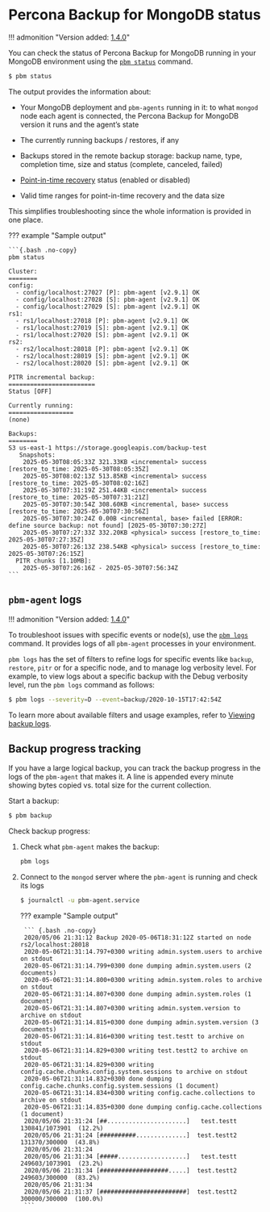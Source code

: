 # Percona Backup for MongoDB status

!!! admonition "Version added: [1.4.0](../release-notes/1.4.0.md)"

You can check the status of Percona Backup for MongoDB running in your MongoDB environment using the [`pbm status`](../reference/pbm-commands.md#pbm-status) command.

```{.bash data-prompt="$"}
$ pbm status
```

The output provides the information about:

* Your MongoDB deployment and `pbm-agents` running in it: to what `mongod` node each agent is connected, the Percona Backup for MongoDB version it runs and the agent’s state

* The currently running backups / restores, if any

* Backups stored in the remote backup storage: backup name, type, completion time, size and status (complete, canceled, failed)

* [Point-in-time recovery](../features/point-in-time-recovery.md) status (enabled or disabled)

* Valid time ranges for point-in-time recovery and the data size

This simplifies troubleshooting since the whole information is provided in one place.

??? example "Sample output"

    ```{.bash .no-copy}
    pbm status    

    Cluster:
    ========
    config:
      - config/localhost:27027 [P]: pbm-agent [v2.9.1] OK
      - config/localhost:27028 [S]: pbm-agent [v2.9.1] OK
      - config/localhost:27029 [S]: pbm-agent [v2.9.1] OK
    rs1:
      - rs1/localhost:27018 [P]: pbm-agent [v2.9.1] OK
      - rs1/localhost:27019 [S]: pbm-agent [v2.9.1] OK
      - rs1/localhost:27020 [S]: pbm-agent [v2.9.1] OK
    rs2:
      - rs2/localhost:28018 [P]: pbm-agent [v2.9.1] OK
      - rs2/localhost:28019 [S]: pbm-agent [v2.9.1] OK
      - rs2/localhost:28020 [S]: pbm-agent [v2.9.1] OK    

    PITR incremental backup:
    ========================
    Status [OFF]    

    Currently running:
    ==================
    (none)    

    Backups:
    ========
    S3 us-east-1 https://storage.googleapis.com/backup-test
       Snapshots:
        2025-05-30T08:05:33Z 321.33KB <incremental> success [restore_to_time: 2025-05-30T08:05:35Z]
        2025-05-30T08:02:13Z 513.85KB <incremental> success [restore_to_time: 2025-05-30T08:02:16Z]
        2025-05-30T07:31:19Z 251.44KB <incremental> success [restore_to_time: 2025-05-30T07:31:21Z]
        2025-05-30T07:30:54Z 308.60KB <incremental, base> success [restore_to_time: 2025-05-30T07:30:56Z]
        2025-05-30T07:30:24Z 0.00B <incremental, base> failed [ERROR: define source backup: not found] [2025-05-30T07:30:27Z]
        2025-05-30T07:27:33Z 332.20KB <physical> success [restore_to_time: 2025-05-30T07:27:35Z]
        2025-05-30T07:26:13Z 238.54KB <physical> success [restore_to_time: 2025-05-30T07:26:15Z]
      PITR chunks [1.10MB]:
        2025-05-30T07:26:16Z - 2025-05-30T07:56:34Z
    ```

## `pbm-agent` logs

!!! admonition "Version added: [1.4.0](../release-notes/1.4.0.md)"

To troubleshoot issues with specific events or node(s), use the [`pbm logs`](../reference/pbm-commands.md#pbm-logs) command.  It provides logs of all `pbm-agent` processes in your environment. 

`pbm logs` has the set of filters to refine logs for specific events like `backup`, `restore`, `pitr` or for a specific node, and to manage log verbosity level. For example, to view logs about a specific backup with the Debug verbosity level, run the `pbm logs` command as follows:

```{.bash data-prompt="$"}
$ pbm logs --severity=D --event=backup/2020-10-15T17:42:54Z
```

To learn more about available filters and usage examples, refer to [Viewing backup logs](../usage/logs.md).

## Backup progress tracking

If you have a large logical backup, you can track the backup progress in the logs of the `pbm-agent` that makes it. A line is appended every minute showing bytes copied vs. total size for the current collection.

Start a backup:

```{.bash data-prompt="$"}
$ pbm backup
```

Check backup progress:

1. Check what `pbm-agent` makes the backup:

    ```{.bash data-prompt="$"}
    pbm logs
    ```

2. Connect to the `mongod` server where the `pbm-agent` is running and check its logs

    ```{.bash data-prompt="$"}
    $ journalctl -u pbm-agent.service
    ```

    ??? example "Sample output"

        ``` {.bash .no-copy}
        2020/05/06 21:31:12 Backup 2020-05-06T18:31:12Z started on node rs2/localhost:28018
        2020-05-06T21:31:14.797+0300 writing admin.system.users to archive on stdout
        2020-05-06T21:31:14.799+0300 done dumping admin.system.users (2 documents)
        2020-05-06T21:31:14.800+0300 writing admin.system.roles to archive on stdout
        2020-05-06T21:31:14.807+0300 done dumping admin.system.roles (1 document)
        2020-05-06T21:31:14.807+0300 writing admin.system.version to archive on stdout
        2020-05-06T21:31:14.815+0300 done dumping admin.system.version (3 documents)
        2020-05-06T21:31:14.816+0300 writing test.testt to archive on stdout
        2020-05-06T21:31:14.829+0300 writing test.testt2 to archive on stdout
        2020-05-06T21:31:14.829+0300 writing config.cache.chunks.config.system.sessions to archive on stdout
        2020-05-06T21:31:14.832+0300 done dumping config.cache.chunks.config.system.sessions (1 document)
        2020-05-06T21:31:14.834+0300 writing config.cache.collections to archive on stdout
        2020-05-06T21:31:14.835+0300 done dumping config.cache.collections (1 document)
        2020/05/06 21:31:24 [##......................]   test.testt  130841/1073901  (12.2%)
        2020/05/06 21:31:24 [##########..............]  test.testt2   131370/300000  (43.8%)
        2020/05/06 21:31:24
        2020/05/06 21:31:34 [#####...................]   test.testt  249603/1073901  (23.2%)
        2020/05/06 21:31:34 [###################.....]  test.testt2   249603/300000  (83.2%)
        2020/05/06 21:31:34
        2020/05/06 21:31:37 [########################]  test.testt2  300000/300000  (100.0%)
        ```

